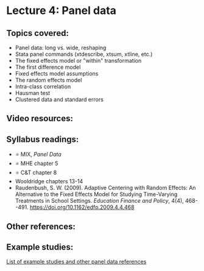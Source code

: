 # Lecture 4: Panel data 

## Topics covered:

* Panel data: long vs. wide, reshaping
* Stata panel commands (xtdescribe, xtsum, xtline, etc.)
* The fixed effects model or "within" transformation
* The first difference model
* Fixed effects model assumptions
* The random effects model
* Intra-class correlation
* Hausman test
* Clustered data and standard errors

## Video resources:

## Syllabus readings:

* :star: MIX, *Panel Data*
* :star: MHE chapter 5
* :star: C&T chapter 8
* Wooldridge chapters 13-14
* Raudenbush, S. W. (2009). Adaptive Centering with Random Effects: An Alternative to the Fixed Effects Model for Studying Time-Varying Treatments in School Settings. *Education Finance and Policy*, 4(4), 468--491. https://doi.org/10.1162/edfp.2009.4.4.468

## Other references:

## Example studies:

[List of example studies and other panel data references](https://github.com/spcorcor18/LPO-8852/blob/main/lectures/Lecture%204%20-%20Panel%20data/Example%20studies%20-%20panel%20data.md)

